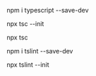 npm i typescript --save-dev   

npx tsc --init 

npx tsc

npm i tslint --save-dev

npx tslint --init